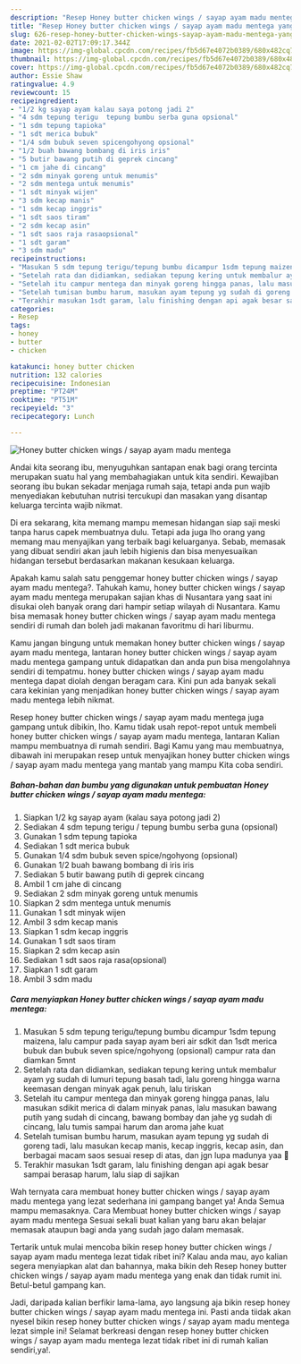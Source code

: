 ```yaml
---
description: "Resep Honey butter chicken wings / sayap ayam madu mentega yang lezat Untuk Jualan"
title: "Resep Honey butter chicken wings / sayap ayam madu mentega yang lezat Untuk Jualan"
slug: 626-resep-honey-butter-chicken-wings-sayap-ayam-madu-mentega-yang-lezat-untuk-jualan
date: 2021-02-02T17:09:17.344Z
image: https://img-global.cpcdn.com/recipes/fb5d67e4072b0389/680x482cq70/honey-butter-chicken-wings-sayap-ayam-madu-mentega-foto-resep-utama.jpg
thumbnail: https://img-global.cpcdn.com/recipes/fb5d67e4072b0389/680x482cq70/honey-butter-chicken-wings-sayap-ayam-madu-mentega-foto-resep-utama.jpg
cover: https://img-global.cpcdn.com/recipes/fb5d67e4072b0389/680x482cq70/honey-butter-chicken-wings-sayap-ayam-madu-mentega-foto-resep-utama.jpg
author: Essie Shaw
ratingvalue: 4.9
reviewcount: 15
recipeingredient:
- "1/2 kg sayap ayam kalau saya potong jadi 2"
- "4 sdm tepung terigu  tepung bumbu serba guna opsional"
- "1 sdm tepung tapioka"
- "1 sdt merica bubuk"
- "1/4 sdm bubuk seven spicengohyong opsional"
- "1/2 buah bawang bombang di iris iris"
- "5 butir bawang putih di geprek cincang"
- "1 cm jahe di cincang"
- "2 sdm minyak goreng untuk menumis"
- "2 sdm mentega untuk menumis"
- "1 sdt minyak wijen"
- "3 sdm kecap manis"
- "1 sdm kecap inggris"
- "1 sdt saos tiram"
- "2 sdm kecap asin"
- "1 sdt saos raja rasaopsional"
- "1 sdt garam"
- "3 sdm madu"
recipeinstructions:
- "Masukan 5 sdm tepung terigu/tepung bumbu dicampur 1sdm tepung maizena, lalu campur pada sayap ayam beri air sdkit dan 1sdt merica bubuk dan bubuk seven spice/ngohyong (opsional) campur rata dan diamkan 5mnt"
- "Setelah rata dan didiamkan, sediakan tepung kering untuk membalur ayam yg sudah di lumuri tepung basah tadi, lalu goreng hingga warna keemasan dengan minyak agak penuh, lalu tiriskan"
- "Setelah itu campur mentega dan minyak goreng hingga panas, lalu masukan sdikit merica di dalam minyak panas, lalu masukan bawang putih yang sudah di cincang, bawang bombay dan jahe yg sudah di cincang, lalu tumis sampai harum dan aroma jahe kuat"
- "Setelah tumisan bumbu harum, masukan ayam tepung yg sudah di goreng tadi, lalu masukan kecap manis, kecap inggris, kecap asin, dan berbagai macam saos sesuai resep di atas, dan jgn lupa madunya yaa 🤤"
- "Terakhir masukan 1sdt garam, lalu finishing dengan api agak besar sampai berasap harum, lalu siap di sajikan"
categories:
- Resep
tags:
- honey
- butter
- chicken

katakunci: honey butter chicken 
nutrition: 132 calories
recipecuisine: Indonesian
preptime: "PT24M"
cooktime: "PT51M"
recipeyield: "3"
recipecategory: Lunch

---
```



![Honey butter chicken wings / sayap ayam madu mentega](https://img-global.cpcdn.com/recipes/fb5d67e4072b0389/680x482cq70/honey-butter-chicken-wings-sayap-ayam-madu-mentega-foto-resep-utama.jpg)

Andai kita seorang ibu, menyuguhkan santapan enak bagi orang tercinta merupakan suatu hal yang membahagiakan untuk kita sendiri. Kewajiban seorang ibu bukan sekadar menjaga rumah saja, tetapi anda pun wajib menyediakan kebutuhan nutrisi tercukupi dan masakan yang disantap keluarga tercinta wajib nikmat.

Di era  sekarang, kita memang mampu memesan hidangan siap saji meski tanpa harus capek membuatnya dulu. Tetapi ada juga lho orang yang memang mau menyajikan yang terbaik bagi keluarganya. Sebab, memasak yang dibuat sendiri akan jauh lebih higienis dan bisa menyesuaikan hidangan tersebut berdasarkan makanan kesukaan keluarga. 



Apakah kamu salah satu penggemar honey butter chicken wings / sayap ayam madu mentega?. Tahukah kamu, honey butter chicken wings / sayap ayam madu mentega merupakan sajian khas di Nusantara yang saat ini disukai oleh banyak orang dari hampir setiap wilayah di Nusantara. Kamu bisa memasak honey butter chicken wings / sayap ayam madu mentega sendiri di rumah dan boleh jadi makanan favoritmu di hari liburmu.

Kamu jangan bingung untuk memakan honey butter chicken wings / sayap ayam madu mentega, lantaran honey butter chicken wings / sayap ayam madu mentega gampang untuk didapatkan dan anda pun bisa mengolahnya sendiri di tempatmu. honey butter chicken wings / sayap ayam madu mentega dapat diolah dengan beragam cara. Kini pun ada banyak sekali cara kekinian yang menjadikan honey butter chicken wings / sayap ayam madu mentega lebih nikmat.

Resep honey butter chicken wings / sayap ayam madu mentega juga gampang untuk dibikin, lho. Kamu tidak usah repot-repot untuk membeli honey butter chicken wings / sayap ayam madu mentega, lantaran Kalian mampu membuatnya di rumah sendiri. Bagi Kamu yang mau membuatnya, dibawah ini merupakan resep untuk menyajikan honey butter chicken wings / sayap ayam madu mentega yang mantab yang mampu Kita coba sendiri.

<!--inarticleads1-->

##### Bahan-bahan dan bumbu yang digunakan untuk pembuatan Honey butter chicken wings / sayap ayam madu mentega:

1. Siapkan 1/2 kg sayap ayam (kalau saya potong jadi 2)
1. Sediakan 4 sdm tepung terigu / tepung bumbu serba guna (opsional)
1. Gunakan 1 sdm tepung tapioka
1. Sediakan 1 sdt merica bubuk
1. Gunakan 1/4 sdm bubuk seven spice/ngohyong (opsional)
1. Gunakan 1/2 buah bawang bombang di iris iris
1. Sediakan 5 butir bawang putih di geprek cincang
1. Ambil 1 cm jahe di cincang
1. Sediakan 2 sdm minyak goreng untuk menumis
1. Siapkan 2 sdm mentega untuk menumis
1. Gunakan 1 sdt minyak wijen
1. Ambil 3 sdm kecap manis
1. Siapkan 1 sdm kecap inggris
1. Gunakan 1 sdt saos tiram
1. Siapkan 2 sdm kecap asin
1. Sediakan 1 sdt saos raja rasa(opsional)
1. Siapkan 1 sdt garam
1. Ambil 3 sdm madu




<!--inarticleads2-->

##### Cara menyiapkan Honey butter chicken wings / sayap ayam madu mentega:

1. Masukan 5 sdm tepung terigu/tepung bumbu dicampur 1sdm tepung maizena, lalu campur pada sayap ayam beri air sdkit dan 1sdt merica bubuk dan bubuk seven spice/ngohyong (opsional) campur rata dan diamkan 5mnt
1. Setelah rata dan didiamkan, sediakan tepung kering untuk membalur ayam yg sudah di lumuri tepung basah tadi, lalu goreng hingga warna keemasan dengan minyak agak penuh, lalu tiriskan
1. Setelah itu campur mentega dan minyak goreng hingga panas, lalu masukan sdikit merica di dalam minyak panas, lalu masukan bawang putih yang sudah di cincang, bawang bombay dan jahe yg sudah di cincang, lalu tumis sampai harum dan aroma jahe kuat
1. Setelah tumisan bumbu harum, masukan ayam tepung yg sudah di goreng tadi, lalu masukan kecap manis, kecap inggris, kecap asin, dan berbagai macam saos sesuai resep di atas, dan jgn lupa madunya yaa 🤤
1. Terakhir masukan 1sdt garam, lalu finishing dengan api agak besar sampai berasap harum, lalu siap di sajikan




Wah ternyata cara membuat honey butter chicken wings / sayap ayam madu mentega yang lezat sederhana ini gampang banget ya! Anda Semua mampu memasaknya. Cara Membuat honey butter chicken wings / sayap ayam madu mentega Sesuai sekali buat kalian yang baru akan belajar memasak ataupun bagi anda yang sudah jago dalam memasak.

Tertarik untuk mulai mencoba bikin resep honey butter chicken wings / sayap ayam madu mentega lezat tidak ribet ini? Kalau anda mau, ayo kalian segera menyiapkan alat dan bahannya, maka bikin deh Resep honey butter chicken wings / sayap ayam madu mentega yang enak dan tidak rumit ini. Betul-betul gampang kan. 

Jadi, daripada kalian berfikir lama-lama, ayo langsung aja bikin resep honey butter chicken wings / sayap ayam madu mentega ini. Pasti anda tiidak akan nyesel bikin resep honey butter chicken wings / sayap ayam madu mentega lezat simple ini! Selamat berkreasi dengan resep honey butter chicken wings / sayap ayam madu mentega lezat tidak ribet ini di rumah kalian sendiri,ya!.

